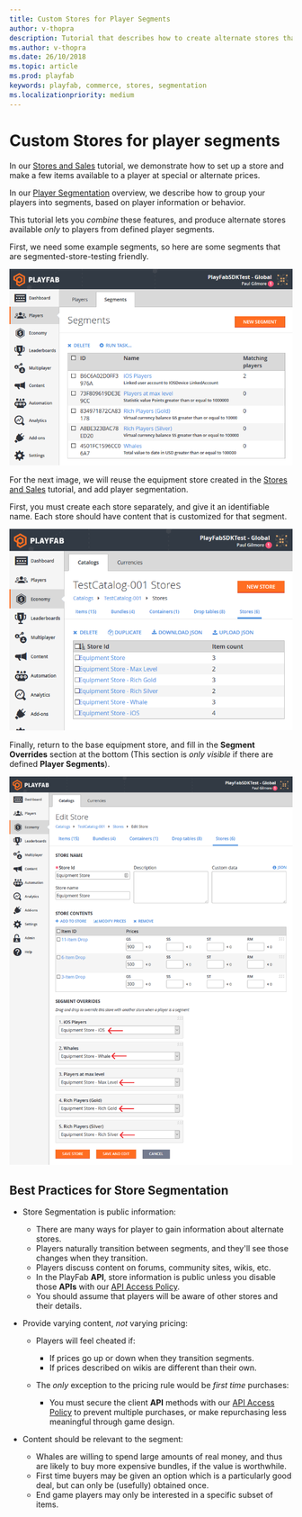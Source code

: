 ```yaml
---
title: Custom Stores for Player Segments
author: v-thopra
description: Tutorial that describes how to create alternate stores that are available only to players from defined Player Segments.
ms.author: v-thopra
ms.date: 26/10/2018
ms.topic: article
ms.prod: playfab
keywords: playfab, commerce, stores, segmentation
ms.localizationpriority: medium
---
```


# Custom Stores for player segments

In our [Stores and Sales](stores-and-sales.md) tutorial, we demonstrate how to set up a store and make a few items available to a player at special or alternate prices.

In our [Player Segmentation](../../analytics/segmentation/index.md) overview, we describe how to group your players into segments, based on player information or behavior.

This tutorial lets you *combine* these features, and produce alternate stores available *only* to players from defined player segments.

First, we need some example segments, so here are some segments that are segmented-store-testing friendly.

![Game Manager - Players - Segments - Example Segments](media/tutorials/game-manager-players-segments-example-segments.png)  

For the next image, we will reuse the equipment store created in the [Stores and Sales](stores-and-sales.md) tutorial, and add player segmentation.

First, you must create each store separately, and give it an identifiable name. Each store should have content that is customized for that segment.

![Game Manager - Economy - Catalogs - Stores](media/tutorials/game-manager-economy-catalogs-stores.png)  

Finally, return to the base equipment store, and fill in the **Segment Overrides** section at the bottom (This section is *only visible* if there are defined **Player Segments**).

![Game Manager - Edit Store - Segment Overrides](media/tutorials/game-manager-edit-store-segment-overrides.png)  

## Best Practices for Store Segmentation

- Store Segmentation is public information:
  - There are many ways for player to gain information about alternate stores.
  - Players naturally transition between segments, and they'll see those changes when they transition.
  - Players discuss content on forums, community sites, wikis, etc.
  - In the PlayFab **API**, store information is public unless you disable those **APIs** with our [API Access Policy](../../config/gamemanager/api-access-policy.md).
  - You should assume that players will be aware of other stores and their details.

- Provide varying content, *not* varying pricing:
  - Players will feel cheated if: 
    - If prices go up or down when they transition segments.
    - If prices described on wikis are different than their own.

  - The *only* exception to the pricing rule would be *first time* purchases:
    - You must secure the client **API** methods with our [API Access Policy](../../config/gamemanager/api-access-policy.md) to prevent multiple purchases, or make repurchasing less meaningful through game design.

- Content should be relevant to the segment:
  - Whales are willing to spend large amounts of real money, and thus are likely to buy more expensive bundles, if the value is worthwhile.
  - First time buyers may be given an option which is a particularly good deal, but can only be (usefully) obtained once.
  - End game players may only be interested in a specific subset of items.
